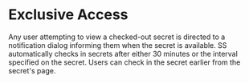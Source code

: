 [title]: # (Exclusive Access)
[tags]: # (Checkout)
[priority]: # (1000)

# Exclusive Access

Any user attempting to view a checked-out secret is directed to a notification dialog informing them when the secret is available. SS automatically checks in secrets after either 30 minutes or the interval specified on the secret. Users can check in the secret earlier from the secret's page.
